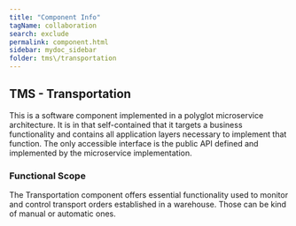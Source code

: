```yaml
---
title: "Component Info"
tagName: collaboration
search: exclude
permalink: component.html
sidebar: mydoc_sidebar
folder: tms\/transportation
---
```

## TMS - Transportation

This is a software component implemented in a polyglot microservice architecture. It is in that self-contained that 
it targets a business functionality and contains all application layers necessary to implement that function. The
only accessible interface is the public API defined and implemented by the microservice implementation.

### Functional Scope

The Transportation component offers essential functionality used to monitor and control transport orders established
in a warehouse. Those can be kind of manual or automatic ones.